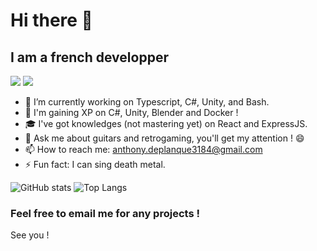 # Hi there 👋

## I am a french developper

[<img src="https://github.com/AnthonyDeplanque/anthonyDeplanque/blob/main/twitter.png?raw=true">](https://twitter.com/Seteemio)   [<img src = "https://github.com/AnthonyDeplanque/anthonyDeplanque/blob/main/linkedin.png?raw=true">](https://www.linkedin.com/in/anthony-deplanque/)


- 🌱 I’m currently working on Typescript, C#, Unity, and Bash.
- 📖 I'm gaining XP on C#, Unity, Blender and Docker !
- 🎓 I've got knowledges (not mastering yet) on React and ExpressJS. 
- 💬 Ask me about guitars and retrogaming, you'll get my attention ! 😄
- 📫 How to reach me: anthony.deplanque3184@gmail.com
- ⚡ Fun fact: I can sing death metal.



![GitHub stats](https://github-readme-stats.vercel.app/api?username=anthonyDeplanque&show_icons=true&theme=tokyonight)    ![Top Langs](https://github-readme-stats.vercel.app/api/top-langs/?username=anthonyDeplanque&theme=tokyonight)

### Feel free to email me for any projects !

See you !
